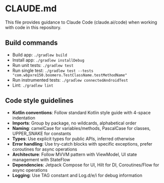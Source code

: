 # CLAUDE.md

This file provides guidance to Claude Code (claude.ai/code) when working with code in this repository.

## Build commands
- Build app: `./gradlew build`
- Install app: `./gradlew installDebug`
- Run unit tests: `./gradlew test`
- Run single test: `./gradlew test --tests "com.wbpxre150.boomero.TestClassName.testMethodName"`
- Run instrumented tests: `./gradlew connectedAndroidTest`
- Lint: `./gradlew lint`

## Code style guidelines
- **Kotlin conventions**: Follow standard Kotlin style guide with 4-space indentation
- **Imports**: Group by package, no wildcards, alphabetical order
- **Naming**: camelCase for variables/methods, PascalCase for classes, UPPER_SNAKE for constants
- **Types**: Use explicit types for public APIs, inferred otherwise
- **Error handling**: Use try-catch blocks with specific exceptions, prefer coroutines for async operations
- **Architecture**: Follow MVVM pattern with ViewModel, UI state management with StateFlow
- **Dependencies**: Jetpack Compose for UI, Hilt for DI, Coroutines/Flow for async operations
- **Logging**: Use TAG constant and Log.d/e/i for debug information